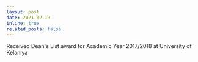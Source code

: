 ```yaml
---
layout: post
date: 2021-02-19
inline: true
related_posts: false
---
```

Received Dean's List award for Academic Year 2017/2018 at University of Kelaniya